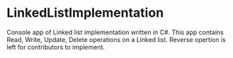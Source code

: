 # LinkedListImplementation
Console app of Linked list implementation written in C#.
This app contains Read, Write, Update, Delete operations on a Linked list.
Reverse opertion is left for contributors to implement.

